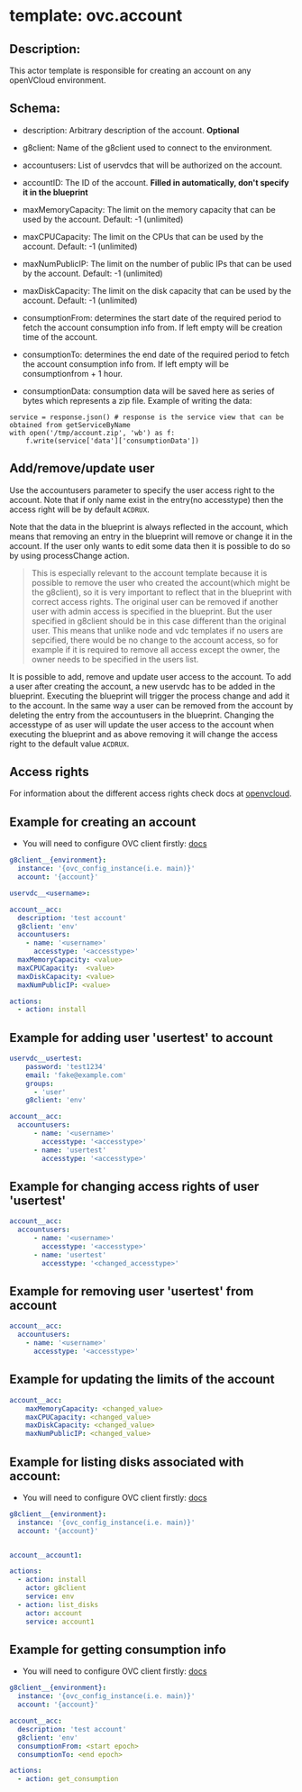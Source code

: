 
# template: ovc.account

## Description:
This actor template is responsible for creating an account on any openVCloud environment.

## Schema:

- description: Arbitrary description of the account. **Optional**

- g8client: Name of the g8client used to connect to the environment.

- accountusers: List of uservdcs that will be authorized on the account.

- accountID: The ID of the account. **Filled in automatically, don't specify it in the blueprint**

- maxMemoryCapacity: The limit on the memory capacity that can be used by the account. Default: -1 (unlimited)

- maxCPUCapacity: The limit on the CPUs that can be used by the account. Default: -1 (unlimited)

- maxNumPublicIP: The limit on the number of public IPs that can be used by the account. Default: -1 (unlimited)

- maxDiskCapacity: The limit on the disk capacity that can be used by the account. Default: -1 (unlimited)

- consumptionFrom: determines the start date of the required period to fetch the account consumption info from. If left empty will be creation time of the account.

- consumptionTo: determines the end date of the required period to fetch the account consumption info from. If left empty will be consumptionfrom + 1 hour.

- consumptionData: consumption data will be saved here as series of bytes which represents a zip file. Example of writing the data:
```
service = response.json() # response is the service view that can be obtained from getServiceByName
with open('/tmp/account.zip', 'wb') as f:
    f.write(service['data']['consumptionData'])
```

## Add/remove/update user

Use the accountusers parameter to specify the user access right to the account. Note that if only name exist in the entry(no accesstype) then the access right will be by default `ACDRUX`.

Note that the data in the blueprint is always reflected in the account, which means that removing an entry in the blueprint will remove or change it in the account. If the user only wants to edit some data then it is possible to do so by using processChange action.

>This is especially relevant to the account template because it is possible to remove the user who created the account(which might be the g8client), so it is very important to reflect that in the blueprint with correct access rights. The original user can be removed if another user with admin access is specified in the blueprint. But the user specified in g8client should be in this case different than the original user.
This means that unlike node and vdc templates if no users are sepcified, there would be no change to the account access, so for example if it is required to remove all access except the owner, the owner needs to be specified in the users list.

It is possible to add, remove and update user access to the account. To add a user after creating the account, a new uservdc has to be added in the blueprint. Executing the blueprint will trigger the process change and add it to the account. In the same way a user can be removed from the account by deleting the entry from the accountusers in the blueprint. Changing the accesstype of as user will update the user access to the account when executing the blueprint and as above removing it will change the access right to the default value `ACDRUX`.

## Access rights

For information about the different access rights check docs at [openvcloud](https://github.com/0-complexity/openvcloud/blob/2.1.7/docs/EndUserPortal/Authorization/AuthorizationModel.md).

## Example for creating an account

* You will need to configure OVC client firstly: [docs](https://github.com/openvcloud/ays_templates/blob/master/docs/OVC_Client/README.md)
```yaml
g8client__{environment}:
  instance: '{ovc_config_instance(i.e. main)}'
  account: '{account}'

uservdc__<username>:

account__acc:
  description: 'test account'
  g8client: 'env'
  accountusers:
    - name: '<username>'
      accesstype: '<accesstype>'
  maxMemoryCapacity: <value>
  maxCPUCapacity:  <value>
  maxDiskCapacity: <value>
  maxNumPublicIP: <value>

actions:
  - action: install
```

## Example for adding user 'usertest' to account

```yaml
uservdc__usertest:
    password: 'test1234'
    email: 'fake@example.com'
    groups:
      - 'user'
    g8client: 'env'

account__acc:
  accountusers:
      - name: '<username>'
        accesstype: '<accesstype>'
      - name: 'usertest'
        accesstype: '<accesstype>'

```

## Example for changing access rights of user 'usertest'

```yaml
account__acc:
  accountusers:
      - name: '<username>'
        accesstype: '<accesstype>'
      - name: 'usertest'
        accesstype: '<changed_accesstype>'

```

## Example for removing user 'usertest' from account

```yaml
account__acc:
  accountusers:
    - name: '<username>'
      accesstype: '<accesstype>'
```

## Example for updating the limits of the account

```yaml
account__acc:
    maxMemoryCapacity: <changed_value>
    maxCPUCapacity: <changed_value>
    maxDiskCapacity: <changed_value>
    maxNumPublicIP: <changed_value>
```


## Example for listing disks associated with account:

* You will need to configure OVC client firstly: [docs](https://github.com/openvcloud/ays_templates/blob/master/docs/OVC_Client/README.md)
```yaml
g8client__{environment}:
  instance: '{ovc_config_instance(i.e. main)}'
  account: '{account}'


account__account1:

actions:
  - action: install
    actor: g8client
    service: env
  - action: list_disks
    actor: account
    service: account1
```

## Example for getting consumption info

* You will need to configure OVC client firstly: [docs](https://github.com/openvcloud/ays_templates/blob/master/docs/OVC_Client/README.md)
```yaml
g8client__{environment}:
  instance: '{ovc_config_instance(i.e. main)}'
  account: '{account}'

account__acc:
  description: 'test account'
  g8client: 'env'
  consumptionFrom: <start epoch>
  consumptionTo: <end epoch>

actions:
  - action: get_consumption
```
